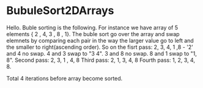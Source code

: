 # BubuleSort2DArrays
Hello. Buble sorting is the following. For instance we have array of 5 elements { 2 , 4, 3 , 8 , 1}. 
The buble sort go over the array and swap elemnets by comparing each pair in the way 
the larger value go to left and the smaller to right(ascending order). 
So on the fisrt pass: 
2, 3, 4, 1 ,8  -  '2' and 4 no swap. 4 and 3 swap to "3 4". 3 and 8 no swap. 8 and 1 swap to "1, 8".
Second pass:
2, 3, 1 , 4, 8 
Third pass:
2, 1, 3, 4, 8
Fourth pass:
1, 2, 3, 4, 8. 

Total 4 iterations before array become sorted.
